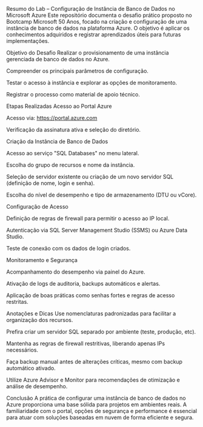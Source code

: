 Resumo do Lab – Configuração de Instância de Banco de Dados no Microsoft Azure
Este repositório documenta o desafio prático proposto no Bootcamp Microsoft 50 Anos, focado na criação e configuração de uma instância de banco de dados na plataforma Azure. O objetivo é aplicar os conhecimentos adquiridos e registrar aprendizados úteis para futuras implementações.

Objetivo do Desafio
Realizar o provisionamento de uma instância gerenciada de banco de dados no Azure.

Compreender os principais parâmetros de configuração.

Testar o acesso à instância e explorar as opções de monitoramento.

Registrar o processo como material de apoio técnico.

Etapas Realizadas
Acesso ao Portal Azure

Acesso via: https://portal.azure.com

Verificação da assinatura ativa e seleção do diretório.

Criação da Instância de Banco de Dados

Acesso ao serviço "SQL Databases" no menu lateral.

Escolha do grupo de recursos e nome da instância.

Seleção de servidor existente ou criação de um novo servidor SQL (definição de nome, login e senha).

Escolha do nível de desempenho e tipo de armazenamento (DTU ou vCore).

Configuração de Acesso

Definição de regras de firewall para permitir o acesso ao IP local.

Autenticação via SQL Server Management Studio (SSMS) ou Azure Data Studio.

Teste de conexão com os dados de login criados.

Monitoramento e Segurança

Acompanhamento do desempenho via painel do Azure.

Ativação de logs de auditoria, backups automáticos e alertas.

Aplicação de boas práticas como senhas fortes e regras de acesso restritas.

Anotações e Dicas
Use nomenclaturas padronizadas para facilitar a organização dos recursos.

Prefira criar um servidor SQL separado por ambiente (teste, produção, etc).

Mantenha as regras de firewall restritivas, liberando apenas IPs necessários.

Faça backup manual antes de alterações críticas, mesmo com backup automático ativado.

Utilize Azure Advisor e Monitor para recomendações de otimização e análise de desempenho.

Conclusão
A prática de configurar uma instância de banco de dados no Azure proporciona uma base sólida para projetos em ambientes reais. A familiaridade com o portal, opções de segurança e performance é essencial para atuar com soluções baseadas em nuvem de forma eficiente e segura.
